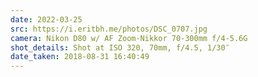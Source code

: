 ```yaml
---
date: 2022-03-25
src: https://i.eritbh.me/photos/DSC_0707.jpg
camera: Nikon D80 w/ AF Zoom-Nikkor 70-300mm f/4-5.6G
shot_details: Shot at ISO 320, 70mm, f/4.5, 1/30″
date_taken: 2018-08-31 16:40:49
---
```


